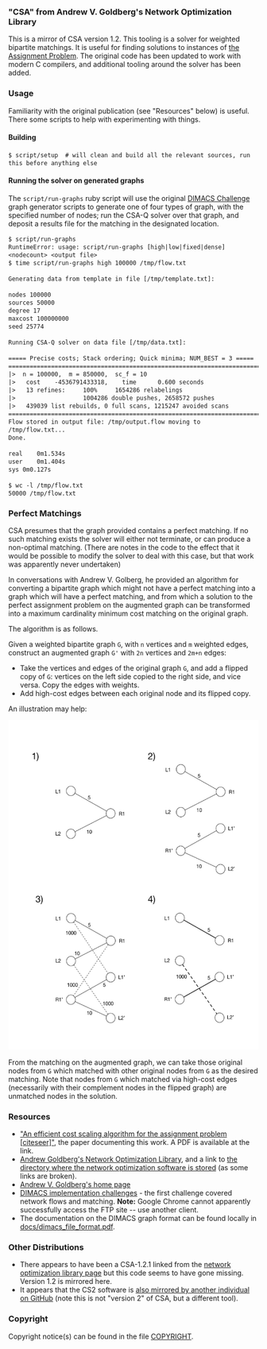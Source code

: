 ### "CSA" from Andrew V. Goldberg's Network Optimization Library

This is a mirror of CSA version 1.2. This tooling is a solver for weighted bipartite matchings. It is useful for finding solutions to instances of [the Assignment Problem](https://en.wikipedia.org/wiki/Assignment_problem). The original code has been updated to work with modern C compilers, and additional tooling around the solver has been added.

### Usage

Familiarity with the original publication (see "Resources" below) is useful. There some scripts to help with experimenting with things.

#### Building

```
$ script/setup  # will clean and build all the relevant sources, run this before anything else
```

#### Running the solver on generated graphs

The `script/run-graphs` ruby script will use the original [DIMACS Challenge](http://dimacs.rutgers.edu/Challenges/) graph generator scripts to generate one of four types of graph, with the specified number of nodes; run the CSA-Q solver over that graph, and deposit a results file for the matching in the designated location.

```
$ script/run-graphs
RuntimeError: usage: script/run-graphs [high|low|fixed|dense] <nodecount> <output file>
$ time script/run-graphs high 100000 /tmp/flow.txt

Generating data from template in file [/tmp/template.txt]:

nodes 100000
sources 50000
degree 17
maxcost 100000000
seed 25774

Running CSA-Q solver on data file [/tmp/data.txt]:

===== Precise costs; Stack ordering; Quick minima; NUM_BEST = 3 =====
==========================================================================
|>  n = 100000,  m = 850000,  sc_f = 10
|>   cost    -4536791433318,    time      0.600 seconds
|>   13 refines:     100%     1654286 relabelings
|>                   1004286 double pushes, 2658572 pushes
|>   439039 list rebuilds, 0 full scans, 1215247 avoided scans
==========================================================================
Flow stored in output file: /tmp/output.flow moving to /tmp/flow.txt...
Done.

real	0m1.534s
user	0m1.404s
sys	0m0.127s

$ wc -l /tmp/flow.txt
50000 /tmp/flow.txt
```

### Perfect Matchings

CSA presumes that the graph provided contains a perfect matching. If no such matching exists the solver will either not terminate, or can produce a non-optimal matching. (There are notes in the code to the effect that it would be possible to modify the solver to deal with this case, but that work was apparently never undertaken)

In conversations with Andrew V. Golberg, he provided an algorithm for converting a bipartite graph which might not have a perfect matching into a graph which will have a perfect matching, and from which a solution to the perfect assignment problem on the augmented graph can be transformed into a maximum cardinality minimum cost matching on the original graph.

The algorithm is as follows.

Given a weighted bipartite graph `G`, with `n` vertices and `m` weighted edges, construct an augmented graph `G'` with `2n` vertices and `2m+n` edges:

 - Take the vertices and edges of the original graph `G`, and add a flipped copy of `G`: vertices on the left side copied to the right side, and vice versa. Copy the edges with weights.
 - Add high-cost edges between each original node and its flipped copy.

An illustration may help:

![](docs/images/augmented-matching.png?raw=true)

From the matching on the augmented graph, we can take those original nodes from `G` which matched with other original nodes from `G` as the desired matching. Note that nodes from `G` which matched via high-cost edges (necessarily with their complement nodes in the flipped graph) are unmatched nodes in the solution.

### Resources

 - ["An efficient cost scaling algorithm for the assignment problem [citeseer]"](http://citeseerx.ist.psu.edu/viewdoc/summary?doi=10.1.1.228.3430), the paper documenting this work. A PDF is available at the link.
 - [Andrew Goldberg's Network Optimization Library](http://www.avglab.com/andrew/soft.html), and a link to [the directory where the network optimization software is stored](http://www.avglab.com/andrew/soft/) (as some links are broken).
 - [Andrew V. Goldberg's home page](http://www.avglab.com/andrew/)
 - [DIMACS implementation challenges](http://dimacs.rutgers.edu/Challenges/) - the first challenge covered network flows and matching. **Note:** Google Chrome cannot apparently successfully access the FTP site -- use another client.
 - The documentation on the DIMACS graph format can be found locally in [docs/dimacs_file_format.pdf](docs/dimacs_file_format.pdf).

### Other Distributions

 - There appears to have been a CSA-1.2.1 linked from the [network optimization library page](http://www.avglab.com/andrew/soft.html) but this code seems to have gone missing. Version 1.2 is mirrored here.
 - It appears that the CS2 software is [also mirrored by another individual on GitHub](https://github.com/iveney/cs2) (note this is not "version 2" of CSA, but a different tool).

### Copyright

Copyright notice(s) can be found in the file [COPYRIGHT](COPYRIGHT.md).
